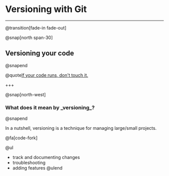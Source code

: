 # Versioning with Git

---
@transition[fade-in fade-out]

@snap[north span-30]
<h2> Versioning your code </h2>
@snapend

@quote[If your code runs, don't touch it.](Anonym)

+++

@snap[north-west]
<h3> What does it mean by _versioning_? </h3>
@snapend

In a nutshell, versioning is a technique for managing large/small projects.

@fa[code-fork]

@ul
- track and documenting changes
- troubleshooting
- adding features
@ulend